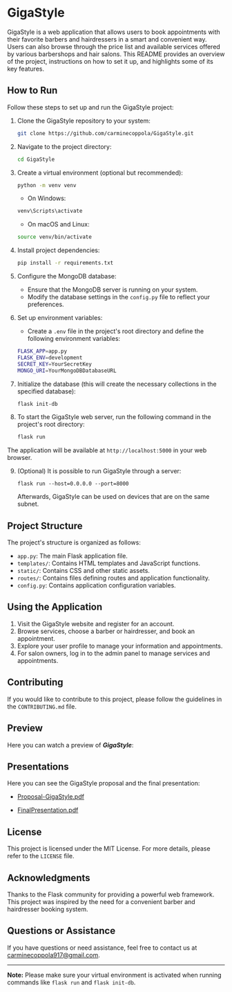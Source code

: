 # GigaStyle

GigaStyle is a web application that allows users to book appointments with their favorite barbers and hairdressers in a smart and convenient way. Users can also browse through the price list and available services offered by various barbershops and hair salons. This README provides an overview of the project, instructions on how to set it up, and highlights some of its key features.

## How to Run

Follow these steps to set up and run the GigaStyle project:

1. Clone the GigaStyle repository to your system:

    ```bash
    git clone https://github.com/carminecoppola/GigaStyle.git
    ```

2. Navigate to the project directory:

    ```bash
    cd GigaStyle
    ```

3. Create a virtual environment (optional but recommended):

    ```bash
    python -m venv venv
    ```

    - On Windows:

    ```bash
    venv\Scripts\activate
    ```

    - On macOS and Linux:

    ```bash
    source venv/bin/activate
    ```

4. Install project dependencies:

    ```bash
    pip install -r requirements.txt
    ```

5. Configure the MongoDB database:
    - Ensure that the MongoDB server is running on your system.
    - Modify the database settings in the `config.py` file to reflect your preferences.

6. Set up environment variables:
    - Create a `.env` file in the project's root directory and define the following environment variables:

    ```bash
    FLASK_APP=app.py
    FLASK_ENV=development
    SECRET_KEY=YourSecretKey
    MONGO_URI=YourMongoDBDatabaseURL
    ```

7. Initialize the database (this will create the necessary collections in the specified database):

    ```bash
    flask init-db
    ```

8. To start the GigaStyle web server, run the following command in the project's root directory:

    ```bash
    flask run
    ```

The application will be available at `http://localhost:5000` in your web browser.

9. (Optional) It is possible to run GigaStyle through a server:

    ```
    flask run --host=0.0.0.0 --port=8000
    ```

    Afterwards, GigaStyle can be used on devices that are on the same subnet.

## Project Structure

The project's structure is organized as follows:

- `app.py`: The main Flask application file.
- `templates/`: Contains HTML templates and JavaScript functions.
- `static/`: Contains CSS and other static assets.
- `routes/`: Contains files defining routes and application functionality.
- `config.py`: Contains application configuration variables.

## Using the Application

1. Visit the GigaStyle website and register for an account.
2. Browse services, choose a barber or hairdresser, and book an appointment.
3. Explore your user profile to manage your information and appointments.
4. For salon owners, log in to the admin panel to manage services and appointments.

## Contributing

If you would like to contribute to this project, please follow the guidelines in the `CONTRIBUTING.md` file.

## Preview

Here you can watch a preview of **_GigaStyle_**:

## Presentations

Here you can see the GigaStyle proposal and the final presentation:

- [Proposal-GigaStyle.pdf](https://github.com/carminecoppola/GigaStyle/files/13412028/Proposal-GigaStyle.pdf)

- [FinalPresentation.pdf](https://github.com/carminecoppola/GigaStyle/files/13412138/FinalPresentation.pdf)


## License

This project is licensed under the MIT License. For more details, please refer to the `LICENSE` file.

## Acknowledgments

Thanks to the Flask community for providing a powerful web framework. This project was inspired by the need for a convenient barber and hairdresser booking system.


## Questions or Assistance

If you have questions or need assistance, feel free to contact us at [carminecoppola917@gmail.com](mailto:your@email.com).

---

**Note:** Please make sure your virtual environment is activated when running commands like `flask run` and `flask init-db`.
